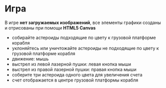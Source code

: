 # Игра
В игре <b>нет загружаемых изображений</b>, все элементы графики созданы и отрисованы при помощи <b>HTML5 Canvas</b>

 - cобирайте астероиды подходящие по цвету к грузовой платформе корабля
 - уклоняйтесь или уничтожайте астероиды не подходящие по цвету к грузовой платформе корабля
 - движение: мышь
 - выстрел из левой лазерной пушки: левая кнопка мыши
 - выстрел из правой лазерной пушки: правая кнопка мыши
 - соберите три астероида одного цвета для увеличения счета
 - счет отображается в центре грузовой платформы корабля